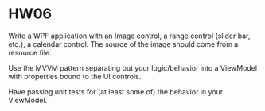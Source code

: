 # HW06
Write a WPF application with an Image control, a range control (slider bar, etc.), a calendar control.  The source of the image should come from a resource file.

Use the MVVM pattern separating out your logic/behavior into a ViewModel with properties bound to the UI controls.

Have passing unit tests for (at least some of) the behavior in your ViewModel.
